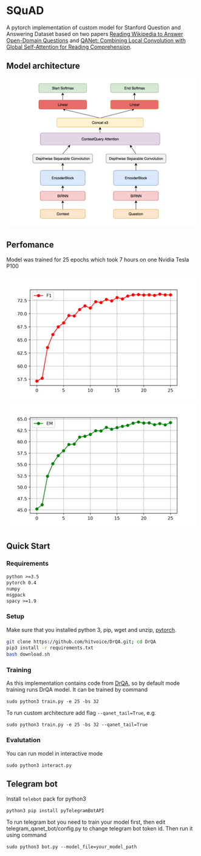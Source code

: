 # SQuAD
A pytorch implementation of custom model for Stanford Question and Answering Dataset based on two papers [Reading Wikipedia to Answer Open-Domain Questions](http://www-cs.stanford.edu/people/danqi/papers/acl2017.pdf) and [QANet: Combining Local Convolution with Global Self-Attention for Reading Comprehension](https://arxiv.org/abs/1804.09541). 

## Model architecture
<img src="img/model.png" width="500">

## Perfomance
Model was trained for 25 epochs which took 7 hours on one Nvidia Tesla P100

<img src="img/f1.png" width="500"> <img src="img/em.png" width="500">

## Quick Start
### Requirements
	python >=3.5
	pytorch 0.4
	numpy
	msgpack
	spacy >=1.9
### Setup
Make sure that you installed python 3, pip, wget and unzip, [pytorch](http://pytorch.org/).

```bash
git clone https://github.com/hitvoice/DrQA.git; cd DrQA
pip3 install -r requirements.txt
bash download.sh
```

### Training
As this implementation contains code from [DrQA](https://github.com/facebookresearch/DrQA), so by default mode training runs DrQA model. It can be trained by command

```
sudo python3 train.py -e 25 -bs 32
```

To run custom architecture add flag `--qanet_tail=True`, e.g.

```
sudo python3 train.py -e 25 -bs 32 --qanet_tail=True
```

### Evalutation
You can run model in interactive mode

```
sudo python3 interact.py
```

## Telegram bot
Install `telebot` pack for python3

```
python3 pip install pyTelegramBotAPI
```

To run telegram bot you need to train your model first, then edit telegram\_qanet_bot/config.py to change telegram bot token id. Then run it using command

```
sudo python3 bot.py --model_file=your_model_path
```
